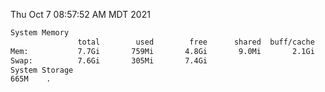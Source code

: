 Thu Oct  7 08:57:52 AM MDT 2021
```bash
System Memory
               total        used        free      shared  buff/cache   available
Mem:           7.7Gi       759Mi       4.8Gi       9.0Mi       2.1Gi       6.5Gi
Swap:          7.6Gi       305Mi       7.4Gi
System Storage
665M	.
```
